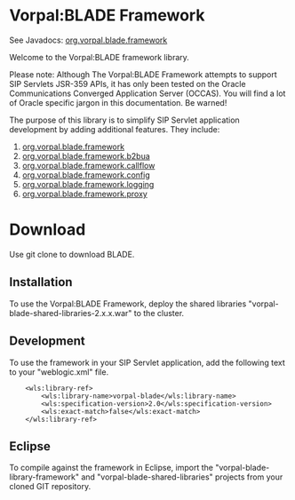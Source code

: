 # Vorpal:BLADE Framework

See Javadocs: [org.vorpal.blade.framework](https://vorpalnet.github.io/blade/vorpal-blade-library-framework/index.html)

Welcome to the Vorpal:BLADE framework library.

Please note: Although The Vorpal:BLADE Framework attempts to support SIP Servlets JSR-359 APIs, it has only been tested
on the Oracle Communications Converged Application Server (OCCAS). You will find a lot of Oracle specific jargon in this
documentation. Be warned!

The purpose of this library is to simplify SIP Servlet application development
by adding additional features. They include:


1. [org.vorpal.blade.framework](https://github.com/vorpalnet/blade/tree/main/vorpal-blade-library-framework/src/org/vorpal/blade/framework)
1. [org.vorpal.blade.framework.b2bua](https://github.com/vorpalnet/blade/tree/main/vorpal-blade-library-framework/src/org/vorpal/blade/framework/b2bua)
1. [org.vorpal.blade.framework.callflow](https://github.com/vorpalnet/blade/tree/main/vorpal-blade-library-framework/src/org/vorpal/blade/framework/callflow/)
1. [org.vorpal.blade.framework.config](https://github.com/vorpalnet/blade/tree/main/vorpal-blade-library-framework/src/org/vorpal/blade/framework/config/)
1. [org.vorpal.blade.framework.logging](https://github.com/vorpalnet/blade/tree/main/vorpal-blade-library-framework/src/org/vorpal/blade/framework/logging/)
1. [org.vorpal.blade.framework.proxy](https://github.com/vorpalnet/blade/tree/main/vorpal-blade-library-framework/src/org/vorpal/blade/framework/proxy/)


# Download

Use git clone to download BLADE.

## Installation

To use the Vorpal:BLADE Framework, deploy the shared libraries "vorpal-blade-shared-libraries-2.x.x.war" to the cluster.


## Development

To use the framework in your SIP Servlet application, add the following text to your "weblogic.xml" file.

```
	<wls:library-ref>
		<wls:library-name>vorpal-blade</wls:library-name>
		<wls:specification-version>2.0</wls:specification-version>
		<wls:exact-match>false</wls:exact-match>
	</wls:library-ref>
```

## Eclipse

To compile against the framework in Eclipse, import the "vorpal-blade-library-framework" 
and "vorpal-blade-shared-libraries" projects from your cloned GIT repository.

